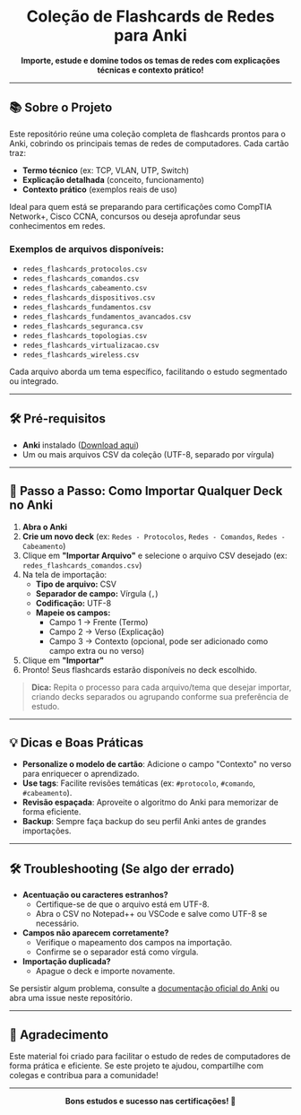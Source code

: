 <h1 align="center">Coleção de Flashcards de Redes para Anki</h1>

<p align="center">
  <b>Importe, estude e domine todos os temas de redes com explicações técnicas e contexto prático!</b>
</p>

---

## 📚 Sobre o Projeto

Este repositório reúne uma coleção completa de flashcards prontos para o Anki, cobrindo os principais temas de redes de computadores. Cada cartão traz:
- **Termo técnico** (ex: TCP, VLAN, UTP, Switch)
- **Explicação detalhada** (conceito, funcionamento)
- **Contexto prático** (exemplos reais de uso)

Ideal para quem está se preparando para certificações como CompTIA Network+, Cisco CCNA, concursos ou deseja aprofundar seus conhecimentos em redes.

### Exemplos de arquivos disponíveis:
- `redes_flashcards_protocolos.csv`
- `redes_flashcards_comandos.csv`
- `redes_flashcards_cabeamento.csv`
- `redes_flashcards_dispositivos.csv`
- `redes_flashcards_fundamentos.csv`
- `redes_flashcards_fundamentos_avancados.csv`
- `redes_flashcards_seguranca.csv`
- `redes_flashcards_topologias.csv`
- `redes_flashcards_virtualizacao.csv`
- `redes_flashcards_wireless.csv`

Cada arquivo aborda um tema específico, facilitando o estudo segmentado ou integrado.

---

## 🛠️ Pré-requisitos

- **Anki** instalado ([Download aqui](https://apps.ankiweb.net/))
- Um ou mais arquivos CSV da coleção (UTF-8, separado por vírgula)

---

## 🚀 Passo a Passo: Como Importar Qualquer Deck no Anki

1. **Abra o Anki**
2. **Crie um novo deck** (ex: `Redes - Protocolos`, `Redes - Comandos`, `Redes - Cabeamento`)
3. Clique em **"Importar Arquivo"** e selecione o arquivo CSV desejado (ex: `redes_flashcards_comandos.csv`)
4. Na tela de importação:
   - **Tipo de arquivo:** CSV
   - **Separador de campo:** Vírgula (`,`)
   - **Codificação:** UTF-8
   - **Mapeie os campos:**
     - Campo 1 → Frente (Termo)
     - Campo 2 → Verso (Explicação)
     - Campo 3 → Contexto (opcional, pode ser adicionado como campo extra ou no verso)
5. Clique em **"Importar"**
6. Pronto! Seus flashcards estarão disponíveis no deck escolhido.

> **Dica:** Repita o processo para cada arquivo/tema que desejar importar, criando decks separados ou agrupando conforme sua preferência de estudo.

---

## 💡 Dicas e Boas Práticas

- **Personalize o modelo de cartão**: Adicione o campo "Contexto" no verso para enriquecer o aprendizado.
- **Use tags**: Facilite revisões temáticas (ex: `#protocolo`, `#comando`, `#cabeamento`).
- **Revisão espaçada**: Aproveite o algoritmo do Anki para memorizar de forma eficiente.
- **Backup**: Sempre faça backup do seu perfil Anki antes de grandes importações.

---

## 🛠️ Troubleshooting (Se algo der errado)

- **Acentuação ou caracteres estranhos?**
  - Certifique-se de que o arquivo está em UTF-8.
  - Abra o CSV no Notepad++ ou VSCode e salve como UTF-8 se necessário.
- **Campos não aparecem corretamente?**
  - Verifique o mapeamento dos campos na importação.
  - Confirme se o separador está como vírgula.
- **Importação duplicada?**
  - Apague o deck e importe novamente.

Se persistir algum problema, consulte a [documentação oficial do Anki](https://docs.ankiweb.net/pt-BR/importing.html) ou abra uma issue neste repositório.

---

## 🙏 Agradecimento

Este material foi criado para facilitar o estudo de redes de computadores de forma prática e eficiente. Se este projeto te ajudou, compartilhe com colegas e contribua para a comunidade!

---

<p align="center">
  <b>Bons estudos e sucesso nas certificações! 🚀</b>
</p> 
